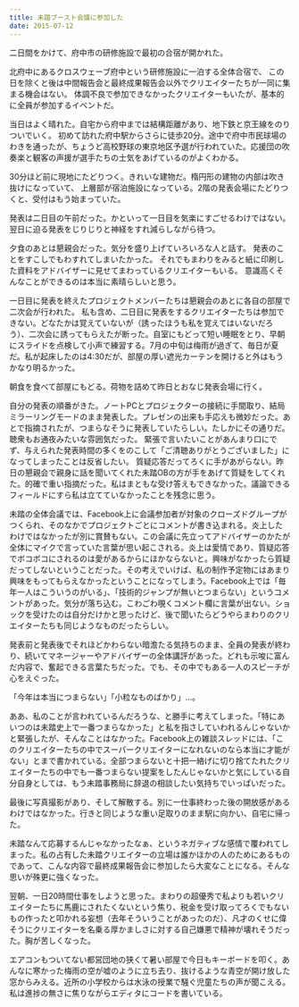 ```yaml
---
title: 未踏ブースト会議に参加した
date: 2015-07-12
---
```


二日間をかけて、府中市の研修施設で最初の合宿が開かれた。

北府中にあるクロスウェーブ府中という研修施設に一泊する全体合宿で、
この日を除くと後は中間報告会と最終成果報告会以外でクリエイターたちが一同に集まる機会はない。
体調不良で参加できなかったクリエイターもいたが、基本的に全員が参加するイベントだ。

当日はよく晴れた。自宅から府中までは結構距離があり、地下鉄と京王線をのりついでいく。
初めて訪れた府中駅からさらに徒歩20分。途中で府中市民球場のわきを通ったが、ちょうど高校野球の東京地区予選が行われていた。応援団の吹奏楽と観客の声援が選手たちの士気をあげているのがよくわかる。

30分ほど前に現地にたどりつく。きれいな建物だ。楕円形の建物の内部は吹き抜けになっていて、
上層部が宿泊施設になっている。2階の発表会場にたどりつくと、受付はもう始まっていた。

発表は二日目の午前だった。かといって一日目を気楽にすごせるわけではない。
翌日に迫る発表をじりじりと神経をすれ減らしながら待つ。

夕食のあとは懇親会だった。気分を盛り上げていろいろな人と話す。
発表のことをすこしでもわすれてしまいたかった。
それでもまわりをみると紙に印刷した資料をアドバイザーに見せてまわっているクリエイターもいる。
意識高くそんなことができるのは本当に素晴らしいと思う。

一日目に発表を終えたプロジェクトメンバーたちは懇親会のあとに各自の部屋で二次会が行われた。
私も含め、二日目に発表をするクリエイターたちは参加できない。どなたかは覚えていないが（誘ったほうも私を覚えてはいないだろう）、二次会に誘ってもらえたが断った。自室にもどって短い睡眠をとり、早朝にスライドを点検して小声で練習する。7月の中旬は梅雨が過ぎて、毎日が夏だ。私が起床したのは4:30だが、部屋の厚い遮光カーテンを開けると外はもうかなり明るかった。

朝食を食べて部屋にもどる。荷物を詰めて昨日とおなじ発表会場に行く。

自分の発表の順番がきた。ノートPCとプロジェクターの接続に手間取り、結局ミラーリングモードのまま発表した。プレゼンの出来も手応えも微妙だった。あとで指摘されたが、つまらなそうに発表していたらしい。たしかにその通りだ。聴衆もお通夜みたいな雰囲気だった。
緊張で言いたいことがあんまり口にでず、与えられた発表時間の多くをのこして「ご清聴ありがとうございました」になってしまったことは反省したい。
質疑応答だってろくに手があがらない。昨日の懇親会で親身に話を聞いてくれた未踏OBの方が手をあげて質疑をしてくれた。的確で重い指摘だった。私はまともな受け答えもできなかった。議論できるフィールドにすら私は立てていなかったことを残念に思う。

未踏の全体会議では、Facebook上に会議参加者が対象のクローズドグループがつくられ、そのなかでプロジェクトごとにコメントが書き込まれる。炎上したわけではなかったが別に賞賛もない。この会議に先立ってアドバイザーのかたが全体にマイクで言っていた言葉が思い起こされる。炎上は愛情であり、質疑応答でボコボコにされるのは愛があるからにほかならないと。興味がなかったら質疑だってしないということだった。その考えでいけば、私の制作予定物にはあまり興味をもってもらえなかったということになってしまう。Facebook上では「毎年一人はこういうのがいる」、「技術的ジャンプが無いとつまらない」というコメントがあった。気分が落ち込む。こわごわ覗くコメント欄に言葉が出ない。ショックを受けたのは自分だけかと思ったけど、後で聞いたらどうやらまわりのクリエイターたちも同じようなものだったらしい。

発表前と発表後でそれほどかわらない暗澹たる気持ちのまま、全員の発表が終わり、続いてマネージャーやアドバイザーの全体講評があった。どれも示唆に富んだ内容で、奮起できる言葉たちだった。でも、その中でもある一人のスピーチが心をえぐった。

「今年は本当につまらない」「小粒なものばかり」…。

ああ、私のことが言われているんだろうな、と勝手に考えてしまった。「特にあいつのは未踏史上で一番つまらなかった」と私を指さしていわれるんじゃないかと緊張したが、そんなことはなかった。Facebook上の雑談スレッドには、「このクリエイターたちの中でスーパークリエイターになれないのなら本当に才能がない」とまで書かれている。全部つまらないと十把一絡げに切り捨てたれたクリエイターたちの中でも一番つまらない提案をしたんじゃないかと気にしている自分自身としては、もう未踏事務局に辞退の相談したい気持ちでいっぱいだった。

最後に写真撮影があり、そして解散する。別に一仕事終わった後の開放感があるわけではなかった。行きと同じような重い足取りのまま駅に向かい、自宅に帰った。

未踏なんて応募するんじゃなかったなぁ、というネガティブな感情で覆われてしまった。私の占有した未踏クリエイターの立場は誰かほかの人のためにあるものであって、こんな内容で最終成果報告会に参加したら大変なことになる。そんな思いが殊更に強くなった。

翌朝、一日20時間仕事をしようと思った。まわりの超優秀で私よりも若いクリエイターたちに馬鹿にされたくないという焦り、税金を受け取ってろくでもないもの作ったと叩かれる妄想（去年そういうことがあったのだ）、凡才のくせに偉そうにクリエイターを名乗る厚かましさに対する自己嫌悪で精神が壊れそうだった。胸が苦しくなった。

エアコンもついてない都営団地の狭くて暑い部屋で今日もキーボードを叩く。あんなに寒かった梅雨の空が嘘のように立ち去り、抜けるような青空が開け放した窓からみえる。近所の小学校からは水泳の授業で騒ぐ児童たちの声が聞こえる。私は進捗の無さに焦りながらエディタにコードを書いている。
